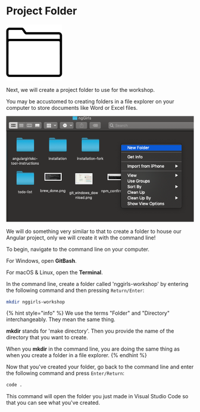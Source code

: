 # Project Folder

![](../.gitbook/assets/folder.png)

Next, we will create a project folder to use for the workshop. 

You may be accustomed to creating folders in a file explorer on your computer to store documents like Word or Excel files. 

![Create Folder](../.gitbook/assets/create_folder.png)

We will do something very similar to that to create a folder to house our Angular project, only we will create it with the command line!

To begin, navigate to the command line on your computer. 

For Windows, open **GitBash**. 

For macOS & Linux, open the **Terminal**. 

In the command line, create a folder called 'nggirls-workshop' by entering the following command and then pressing `Return/Enter`:

```bash
mkdir nggirls-workshop
```
{% hint style="info" %}
We use the terms "Folder" and "Directory" interchangeably. They mean the same thing.

**mkdir** stands for 'make directory'. Then you provide the name of the directory that you want to create.

When you **mkdir** in the command line, you are doing the same thing as when you create a folder in a file explorer.
{% endhint %}

Now that you've created your folder, go back to the command line and enter the following command and press `Enter/Return`:

```bash
code .
```
This command will open the folder you just made in Visual Studio Code so that you can see what you've created. 

